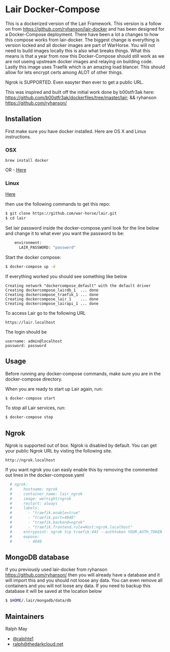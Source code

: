 # Lair Docker-Compose

This is a dockerized version of the Lair Framework. This version is a follow on from https://github.com/ryhanson/lair-docker and has been designed for a Docker-Compose deployment. There have been a lot a changes to how this compose works from lair-docker. The biggest change is everything is version locked and all docker images are part of WarHorse. You will not need to build images locally this is also what breaks things. What this means is that a year from now this Docker-Compose should still work as we are not useing upstream docker images and relaying on building code. Lastly this image uses Traefik which is an amazing load blancer. This should allow for lets encrypt certs among ALOT of other things.

Ngrok is SUPPORTED. Even easyter then ever to get a public URL.

This was inspired and built off the initial work done by b00stfr3ak here: https://github.com/b00stfr3ak/dockerfiles/tree/master/lair; && ryhanson https://github.com/ryhanson/

## Installation

First make sure you have docker installed. Here are OS X and Linux instructions.

### OSX

`brew install docker`

OR - [Here](https://docs.docker.com/docker-for-mac/install/#download-docker-for-mac)

### Linux

[Here](https://docs.docker.com/engine/installation/linux/docker-ce/ubuntu/)

then use the following commands to get this repo:

```bash
$ git clone https://github.com/war-horse/lair.git
$ cd lair
```

Set lair password inside the docker-compose.yaml look for the line below and change it to what ever you want the password to be:

```bash
    environment:
      LAIR_PASSWORD: "password"
```

Start the docker compose:

```bash
$ docker-compose up -d
```

If everything worked you should see something like below

```text
Creating network "dockercompose_default" with the default driver
Creating dockercompose_lairdb_1  ... done
Creating dockercompose_traefik_1 ... done
Creating dockercompose_lair_1    ... done
Creating dockercompose_lairapi_1 ... done
```

To access Lair go to the following URL

```text
https://lair.localhost
```

The login should be

```text
username: admin@localhost
password: password
```

## Usage

Before running any docker-compose commands, make sure you are in the docker-compose directory.

When you are ready to start up Lair again, run:

```bash
$ docker-compose start
```

To stop all Lair services, run:

```bash
$ docker-compose stop
```

## Ngrok

Ngrok is supported out of box. Ngrok is disabled by default. You can get your public Ngrok URL by visting the following site.

```text
http://ngrok.localhost
```

If you want ngrok you can easly enable this by removing the commented out lines in the docker-compose.yaml

```yaml
  # ngrok:
  #     hostname: ngrok
  #     container_name: lair_ngrok
  #     image: wernight/ngrok
  #     restart: always
  #     labels:
  #       - "traefik.enable=true"
  #       - "traefik.port=4040"
  #       - "traefik.backend=ngrok"
  #       - "traefik.frontend.rule=Host:ngrok.localhost"
  #     entrypoint: ngrok tcp traefik:443 --authtoken YOUR_AUTH_TOKEN
  #     expose:
  #       - 4040
```

## MongoDB database

If you previously used lair-docker from ryhanson https://github.com/ryhanson/ then you will already have a database and it will import this and you should not loose any data. You can even remove all containers and you will not loose any data. If you need to backup this database it will be saved at the location below

```bash
$ $HOME/.lair/mongodb/data/db
```

## Maintainers

Ralph May

- [@ralphte1](https://twitter.com/ralphte1)
- ralph@thedarkcloud.net
